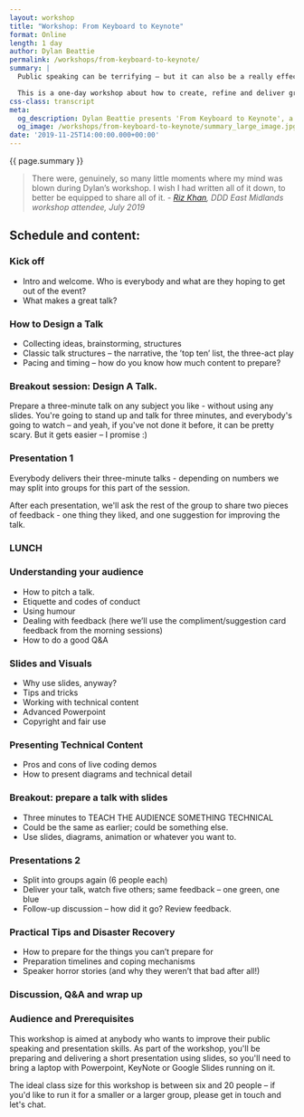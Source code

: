 ```yaml
---
layout: workshop
title: "Workshop: From Keyboard to Keynote"
format: Online
length: 1 day
author: Dylan Beattie
permalink: /workshops/from-keyboard-to-keynote/
summary: |
  Public speaking can be terrifying – but it can also be a really effective way to share your ideas, inspire your teams, and develop your career as a technologist.

  This is a one-day workshop about how to create, refine and deliver great technical talks at conferences and technology meetups. It’s around 50% presentation and classroom-style training, and 50% collaboration and hands-on sessions.  By the end of the day all of the attendees will have created and prepared two short (3-minute) talks, received some suggestions and audience feedback. 
css-class: transcript 
meta: 
  og_description: Dylan Beattie presents 'From Keyboard to Keynote', a workshop aimed at software professionals who want to improve their public speaking skills.
  og_image: /workshops/from-keyboard-to-keynote/summary_large_image.jpg
date: '2019-11-25T14:00:00.000+00:00'
---
```

{{ page.summary }}


> There were, genuinely, so many little moments where my mind was blown during Dylan’s workshop. I wish I had written all of it down, to better be equipped to share all of it.
<cite> - <a href="https://blog.dddeastmidlands.com/2019/07/08/recappin-post.html">Riz Khan</a>, DDD East Midlands workshop attendee, July 2019</cite>

## Schedule and content:

### Kick off

* Intro and welcome. Who is everybody and what are they hoping to get out of the event?
* What makes a great talk? 

### How to Design a Talk

* Collecting ideas, brainstorming, structures
* Classic talk structures – the narrative, the ’top ten’ list, the three-act play
* Pacing and timing – how do you know how much content to prepare?

### Breakout session: Design A Talk. 

Prepare a three-minute talk on any subject you like - without using any slides. You're going to stand up and talk for three minutes, and everybody's going to watch – and yeah, if you've not done it before, it can be pretty scary. But it gets easier – I promise :)

### Presentation 1

Everybody delivers their three-minute talks - depending on numbers we may split into groups for this part of the session. 

After each presentation, we'll ask the rest of the group to share two pieces of feedback - one thing they liked, and one suggestion for improving the talk.

### LUNCH

### Understanding your audience

* How to pitch a talk.
* Etiquette and codes of conduct
* Using humour
* Dealing with feedback (here we’ll use the compliment/suggestion card feedback from the morning sessions)
* How to do a good Q&A


### Slides and Visuals

* Why use slides, anyway?
* Tips and tricks
* Working with technical content
* Advanced Powerpoint
* Copyright and fair use

### Presenting Technical Content

* Pros and cons of live coding demos
* How to present diagrams and technical detail

###	Breakout: prepare a talk with slides

* Three minutes to TEACH THE AUDIENCE SOMETHING TECHNICAL
* Could be the same as earlier; could be something else.
* Use slides, diagrams, animation or whatever you want to.

###	Presentations 2

* Split into groups again (6 people each)
* Deliver your talk, watch five others; same feedback – one green, one blue
* Follow-up discussion – how did it go? Review feedback.

### Practical Tips and Disaster Recovery

* How to prepare for the things you can’t prepare for
* Preparation timelines and coping mechanisms
* Speaker horror stories (and why they weren’t that bad after all!)

### Discussion, Q&A and wrap up

### Audience and Prerequisites

This workshop is aimed at anybody who wants to improve their public speaking and presentation skills. As part of the workshop, you'll be preparing and delivering a short presentation using slides, so you'll need to bring a laptop with Powerpoint, KeyNote or Google Slides running on it.

The ideal class size for this workshop is between six and 20 people – if you'd like to run it for a smaller or a larger group, please get in touch and let's chat.

